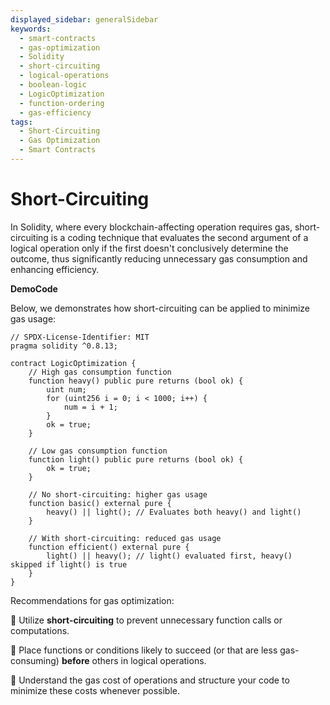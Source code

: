 ```yaml
---
displayed_sidebar: generalSidebar
keywords:
  - smart-contracts
  - gas-optimization
  - Solidity
  - short-circuiting
  - logical-operations
  - boolean-logic
  - LogicOptimization
  - function-ordering
  - gas-efficiency
tags:
  - Short-Circuiting
  - Gas Optimization
  - Smart Contracts
---
```


# Short-Circuiting

In Solidity, where every blockchain-affecting operation requires gas, short-circuiting is a coding technique that evaluates the second argument of a logical operation only if the first doesn't conclusively determine the outcome, thus significantly reducing unnecessary gas consumption and enhancing efficiency.

**DemoCode**

Below, we demonstrates how short-circuiting can be applied to minimize gas usage:

```solidity
// SPDX-License-Identifier: MIT
pragma solidity ^0.8.13;

contract LogicOptimization {
    // High gas consumption function
    function heavy() public pure returns (bool ok) {
        uint num;
        for (uint256 i = 0; i < 1000; i++) {
            num = i + 1;
        }
        ok = true;
    }

    // Low gas consumption function
    function light() public pure returns (bool ok) {
        ok = true;
    }

    // No short-circuiting: higher gas usage
    function basic() external pure {
        heavy() || light(); // Evaluates both heavy() and light()
    }

    // With short-circuiting: reduced gas usage
    function efficient() external pure {
        light() || heavy(); // light() evaluated first, heavy() skipped if light() is true
    }
}
```

Recommendations for gas optimization:

🌟 Utilize **short-circuiting** to prevent unnecessary function calls or computations.

🌟 Place functions or conditions likely to succeed (or that are less gas-consuming) **before** others in logical operations.

🌟 Understand the gas cost of operations and structure your code to minimize these costs whenever possible.

